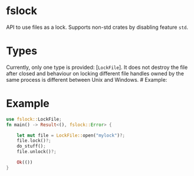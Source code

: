 # fslock

API to use files as a lock. Supports non-std crates by disabling feature
`std`.

# Types
Currently, only one type is provided: [`LockFile`]. It does not destroy the
file after closed and behaviour on locking different file handles owned by
the same process is different between Unix and Windows. # Example:

# Example
```rust
use fslock::LockFile;
fn main() -> Result<(), fslock::Error> {

    let mut file = LockFile::open("mylock")?;
    file.lock()?;
    do_stuff();
    file.unlock()?;

    Ok(())
}
```
